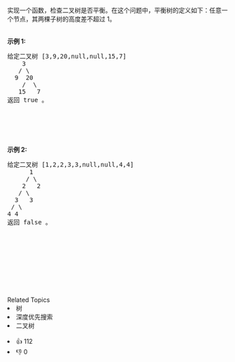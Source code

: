 <p>实现一个函数，检查二叉树是否平衡。在这个问题中，平衡树的定义如下：任意一个节点，其两棵子树的高度差不超过 1。</p>
<br><strong>示例 1:</strong><pre>给定二叉树 [3,9,20,null,null,15,7]<br>    3<br>   / \<br>  9  20<br>    /  \<br>   15   7<br>返回 true 。</br></br></br></br></br></br></pre><strong>示例 2:</strong><br><pre>给定二叉树 [1,2,2,3,3,null,null,4,4]<br>      1<br>     / \<br>    2   2<br>   / \<br>  3   3<br> / \<br>4 4<br>返回&nbsp;false 。</br></br></br></br></br></br></br></br></pre></br></br>

<div><div>Related Topics</div><div><li>树</li><li>深度优先搜索</li><li>二叉树</li></div></div><br><div><li>👍 112</li><li>👎 0</li></div>